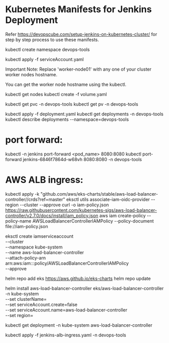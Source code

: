 # Kubernetes Manifests for Jenkins Deployment

Refer https://devopscube.com/setup-jenkins-on-kubernetes-cluster/ for step by step process to use these manifests.

kubectl create namespace devops-tools

kubectl apply -f serviceAccount.yaml

Important Note: Replace 'worker-node01' with any one of your cluster worker nodes hostname.

You can get the worker node hostname using the kubectl.

kubectl get nodes
kubectl create -f volume.yaml

kubectl get pvc -n devops-tools
kubectl get pv -n devops-tools

kubectl apply -f deployment.yaml
kubectl get deployments -n devops-tools
kubectl describe deployments --namespace=devops-tools

# port forward:
kubectl -n jenkins port-forward <pod_name> 8080:8080
kubectl port-forward jenkins-6846f7864d-w68vh 8080:8080 -n devops-tools

# AWS ALB ingress:
kubectl apply -k "github.com/aws/eks-charts/stable/aws-load-balancer-controller//crds?ref=master"
eksctl utils associate-iam-oidc-provider --region <region> --cluster <cluster-name> --approve
curl -o iam-policy.json https://raw.githubusercontent.com/kubernetes-sigs/aws-load-balancer-controller/v2.7.0/docs/install/iam_policy.json
aws iam create-policy --policy-name AWSLoadBalancerControllerIAMPolicy --policy-document file://iam-policy.json

eksctl create iamserviceaccount \
  --cluster <cluster-name> \
  --namespace kube-system \
  --name aws-load-balancer-controller \
  --attach-policy-arn arn:aws:iam::<account-id>:policy/AWSLoadBalancerControllerIAMPolicy \
  --approve

helm repo add eks https://aws.github.io/eks-charts
helm repo update

helm install aws-load-balancer-controller eks/aws-load-balancer-controller \
  -n kube-system \
  --set clusterName=<cluster-name> \
  --set serviceAccount.create=false \
  --set serviceAccount.name=aws-load-balancer-controller \
  --set region=<region>

kubectl get deployment -n kube-system aws-load-balancer-controller  

kubectl apply -f jenkins-alb-ingress.yaml -n devops-tools
